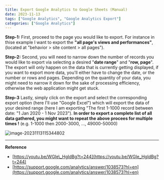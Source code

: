 ```yaml
---
title: Export Google Analytics to Google Sheets (Manual)
date: 2023-11-13
tags: ["Google Analytics", "Google Analytics Export"]
categories: ["Google Analytics"]
---
```



**Step-1:**
First, proceed to the page you would like to export. For instance in thise example I want to export the **"all page's views and performances"**, (located at "behavior \> site content \> all pages").

**Step-2:**
Second, you will need to narrow down the number of records you would like to export via selecting a desired "**date range**" and "**row, page**". The export will only happen on the data that is currently getting displayed, if you want to export more data, you'll either have to change the date, or the number or rows and pages. Depending on the quantity of your data, you might need to narrow it down for the sake of processing efficiency, otherwise the web application might get stuck.

**Step-3**
Lastly, simply click on the export and select the corresponding export option (here I'll use "Google Excel") which will export the data of your desired range (here I am exporting "The first 1-1000 record between date: "1 Jan 2020 - 1 Nov 2023"). **In order to export a complete list of all data gathered, you might want to repeat the above procees for multiple times !** (e.g. 1-1000 then 2000-3000, ..., 49000-50000)


![image-20231113115344802](../2023.11.13%20Export%20Google%20Analytics%20to%20Sheets%20-%20Manual/images/image-20231113115344802.png)

---
**Reference**
- [https://youtu.be/WGIe\_HgIdBg?t=244](https://youtu.be/WGIe_HgIdBg?t=244)
- [https://support.google.com/analytics/answer/1038573?hl=en](https://support.google.com/analytics/answer/1038573?hl=en)
